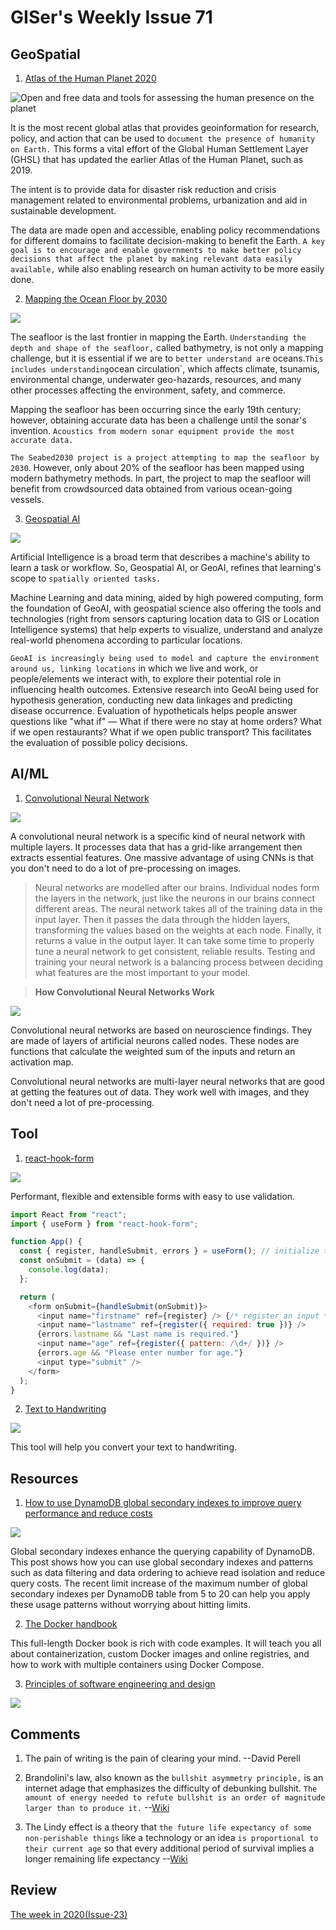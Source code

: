 # GISer's Weekly Issue 71

## GeoSpatial

1. [Atlas of the Human Planet 2020](https://ghsl.jrc.ec.europa.eu/)

![Open and free data and tools for assessing the human presence on the planet](https://earthobservations.org/images/articles/20210115_hpi_atlas.jpg)

It is the most recent global atlas that provides geoinformation for research, policy, and action that can be used to `document the presence of humanity on Earth.` This forms a vital effort of the Global Human Settlement Layer (GHSL) that has updated the earlier Atlas of the Human Planet, such as 2019.

The intent is to provide data for disaster risk reduction and crisis management related to environmental problems, urbanization and aid in sustainable development.

The data are made open and accessible, enabling policy recommendations for different domains to facilitate decision-making to benefit the Earth. `A key goal is to encourage and enable governments to make better policy decisions that affect the planet by making relevant data easily available,` while also enabling research on human activity to be more easily done.

2. [Mapping the Ocean Floor by 2030](https://www.gislounge.com/mapping-the-ocean-floor-by-2030/?utm_medium=email&utm_campaign=GISNL-2021-Feb-4&utm_source=YMLP)

![](https://cdn.shortpixel.ai/client/to_avif,q_lossy,ret_img,w_1140/https://www.gislounge.com/wp-content/uploads/2021/01/ocean-mapping-technology-usgs.jpg)

The seafloor is the last frontier in mapping the Earth. `Understanding the depth and shape of the seafloor,` called bathymetry, is not only a mapping challenge, but it is essential if we are to `better understand ar`e oceans.`This includes understanding`ocean circulation`, which affects climate, tsunamis, environmental change, underwater geo-hazards, resources, and many other processes affecting the environment, safety, and commerce.

Mapping the seafloor has been occurring since the early 19th century; however, obtaining accurate data has been a challenge until the sonar's invention. `Acoustics from modern sonar equipment provide the most accurate data.`

`The Seabed2030 project is a project attempting to map the seafloor by 2030`. However, only about 20% of the seafloor has been mapped using modern bathymetry methods. In part, the project to map the seafloor will benefit from crowdsourced data obtained from various ocean-going vessels.

3. [Geospatial AI](https://www.gwprime.geospatialworld.net/technology-and-innovation/transforming-healthcare-with-geospatial-and-ai/)

![](https://geospatialmedia.s3.amazonaws.com/wp-content/uploads/2020/06/Info.gif)

Artificial Intelligence is a broad term that describes a machine's ability to learn a task or workflow. So, Geospatial AI, or GeoAI, refines that learning's scope to `spatially oriented tasks.`

Machine Learning and data mining, aided by high powered computing, form the foundation of GeoAI, with geospatial science also offering the tools and technologies (right from sensors capturing location data to GIS or Location Intelligence systems) that help experts to visualize, understand and analyze real-world phenomena according to particular locations.

`GeoAI is increasingly being used to model and capture the environment around us, linking locations` in which we live and work, or people/elements we interact with, to explore their potential role in influencing health outcomes. Extensive research into GeoAI being used for hypothesis generation, conducting new data linkages and predicting disease occurrence. Evaluation of hypotheticals helps people answer questions like "what if" — What if there were no stay at home orders? What if we open restaurants? What if we open public transport? This facilitates the evaluation of possible policy decisions.

## AI/ML

1. [Convolutional Neural Network](https://www.freecodecamp.org/news/convolutional-neural-network-tutorial-for-beginners/)

![](https://www.researchgate.net/profile/Jose_Benitez-Andrades/publication/339447623/figure/fig2/AS:862056077082627@1582541593714/A-vanilla-Convolutional-Neural-Network-CNN-representation.png)

A convolutional neural network is a specific kind of neural network with multiple layers. It processes data that has a grid-like arrangement then extracts essential features. One massive advantage of using CNNs is that you don't need to do a lot of pre-processing on images.

> Neural networks are modelled after our brains. Individual nodes form the layers in the network, just like the neurons in our brains connect different areas. The neural network takes all of the training data in the input layer. Then it passes the data through the hidden layers, transforming the values based on the weights at each node. Finally, it returns a value in the output layer. It can take some time to properly tune a neural network to get consistent, reliable results. Testing and training your neural network is a balancing process between deciding what features are the most important to your model.

> **How Convolutional Neural Networks Work**

![](https://www.freecodecamp.org/news/content/images/2021/02/activation-map.png)

Convolutional neural networks are based on neuroscience findings. They are made of layers of artificial neurons called nodes. These nodes are functions that calculate the weighted sum of the inputs and return an activation map.

Convolutional neural networks are multi-layer neural networks that are good at getting the features out of data. They work well with images, and they don't need a lot of pre-processing.

## Tool

1. [react-hook-form](https://github.com/react-hook-form/react-hook-form)

![](https://raw.githubusercontent.com/bluebill1049/react-hook-form/master/docs/example.gif)

Performant, flexible and extensible forms with easy to use validation.

```js
import React from "react";
import { useForm } from "react-hook-form";

function App() {
  const { register, handleSubmit, errors } = useForm(); // initialize the hook
  const onSubmit = (data) => {
    console.log(data);
  };

  return (
    <form onSubmit={handleSubmit(onSubmit)}>
      <input name="firstname" ref={register} /> {/* register an input */}
      <input name="lastname" ref={register({ required: true })} />
      {errors.lastname && "Last name is required."}
      <input name="age" ref={register({ pattern: /\d+/ })} />
      {errors.age && "Please enter number for age."}
      <input type="submit" />
    </form>
  );
}
```

2. [Text to Handwriting](https://saurabhdaware.github.io/text-to-handwriting/)

![](https://camo.githubusercontent.com/cd68a5fe273a1c107fe36dc35949a0839a24cb2e39b3248142574caa211f9531/68747470733a2f2f7777772e77616e67626173652e636f6d2f626c6f67696d672f61737365742f3230323130322f6267323032313032303130332e6a7067)

This tool will help you convert your text to handwriting.

## Resources

1. [How to use DynamoDB global secondary indexes to improve query performance and reduce costs](https://aws.amazon.com/blogs/database/how-to-use-dynamodb-global-secondary-indexes-to-improve-query-performance-and-reduce-costs/)

![](https://d2908q01vomqb2.cloudfront.net/887309d048beef83ad3eabf2a79a64a389ab1c9f/2018/12/19/DynamoDBSecondaryIndexes1.png)

Global secondary indexes enhance the querying capability of DynamoDB. This post shows how you can use global secondary indexes and patterns such as data filtering and data ordering to achieve read isolation and reduce query costs. The recent limit increase of the maximum number of global secondary indexes per DynamoDB table from 5 to 20 can help you apply these usage patterns without worrying about hitting limits.

2. [The Docker handbook](https://www.freecodecamp.org/news/the-docker-handbook/)

This full-length Docker book is rich with code examples. It will teach you all about containerization, custom Docker images and online registries, and how to work with multiple containers using Docker Compose.

3. [Principles of software engineering and design](https://blog.feenk.com/developers-spend-most-of-their-time-figuri-7aj1ocjhe765vvlln8qqbuhto/)

![](https://camo.githubusercontent.com/b79d0c7261d5dc1277e8bfe90e3eefe3074f3ccaf5d6d6a7cfe10a44747a958d/68747470733a2f2f7777772e77616e67626173652e636f6d2f626c6f67696d672f61737365742f3230323130312f6267323032313031323830382e6a7067)

## Comments

1.  The pain of writing is the pain of clearing your mind.
    --David Perell

2.  Brandolini's law, also known as the `bullshit asymmetry principle,` is an internet adage that emphasizes the difficulty of debunking bullshit. `The amount of energy needed to refute bullshit is an order of magnitude larger than to produce it.`
    --[Wiki](https://en.wikipedia.org/wiki/Brandolini%27s_law)

3.  The Lindy effect is a theory that `the future life expectancy of some non-perishable things` like a technology or an idea `is proportional to their current age` so that every additional period of survival implies a longer remaining life expectancy
    --[Wiki](https://en.wikipedia.org/wiki/Lindy_effect)

## Review

[The week in 2020(Issue-23)](https://github.com/lkcozy/weekly/blob/master/docs/issue-23.md)
